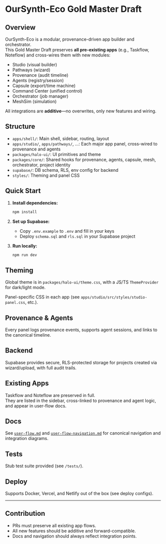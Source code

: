 # OurSynth-Eco Gold Master Draft

## Overview
OurSynth-Eco is a modular, provenance-driven app builder and orchestrator.  
This Gold Master Draft preserves **all pre-existing apps** (e.g., Taskflow, Noteflow) and cross-wires them with new modules:
- Studio (visual builder)
- Pathways (wizard)
- Provenance (audit timeline)
- Agents (registry/session)
- Capsule (export/time machine)
- Command Center (unified control)
- Orchestrator (job manager)
- MeshSim (simulation)

All integrations are **additive**—no overwrites, only new features and wiring.

## Structure

- `apps/shell/`: Main shell, sidebar, routing, layout
- `apps/studio/`, `apps/pathways/`, ...: Each major app panel, cross-wired to provenance and agents
- `packages/halo-ui/`: UI primitives and theme
- `packages/core/`: Shared hooks for provenance, agents, capsule, mesh, orchestrator, project identity
- `supabase/`: DB schema, RLS, env config for backend
- `styles/`: Theming and panel CSS

## Quick Start

1. **Install dependencies:**
   ```bash
   npm install
   ```
2. **Set up Supabase:**
   - Copy `.env.example` to `.env` and fill in your keys
   - Deploy `schema.sql` and `rls.sql` in your Supabase project

3. **Run locally:**
   ```bash
   npm run dev
   ```

## Theming

Global theme is in `packages/halo-ui/theme.css`, with a JS/TS `ThemeProvider` for dark/light mode.

Panel-specific CSS in each app (see `apps/studio/src/styles/studio-panel.css`, etc.).

## Provenance & Agents

Every panel logs provenance events, supports agent sessions, and links to the canonical timeline.

## Backend

Supabase provides secure, RLS-protected storage for projects created via wizard/upload, with full audit trails.

## Existing Apps

Taskflow and Noteflow are preserved in full.  
They are listed in the sidebar, cross-linked to provenance and agent logic, and appear in user-flow docs.

## Docs

See [`user-flow.md`](./user-flow.md) and [`user-flow-navigation.md`](./user-flow-navigation.md) for canonical navigation and integration diagrams.

## Tests

Stub test suite provided (see `/tests/`).

## Deploy

Supports Docker, Vercel, and Netlify out of the box (see deploy configs).

---

## Contribution

- PRs must preserve all existing app flows.
- All new features should be additive and forward-compatible.
- Docs and navigation should always reflect integration points.